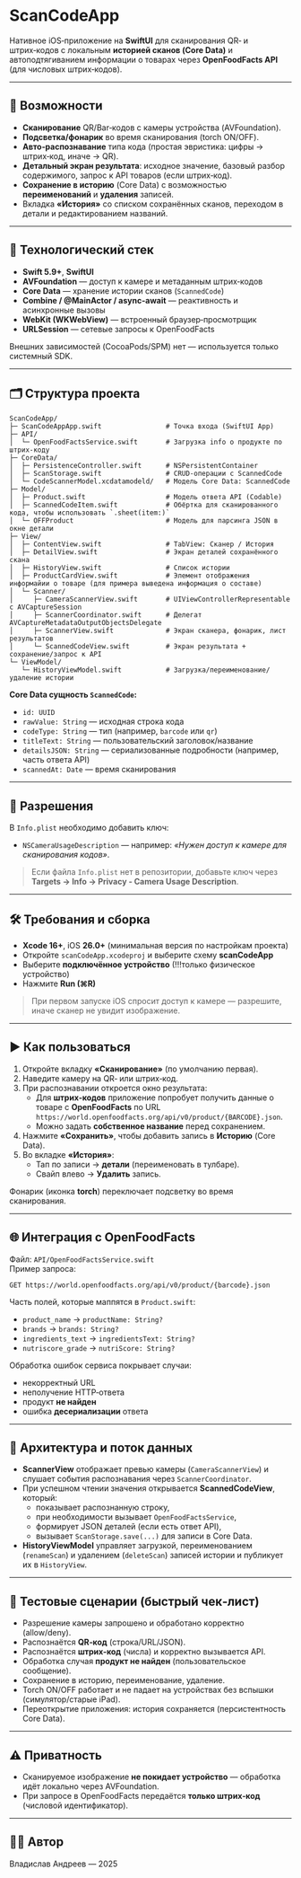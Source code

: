 # ScanCodeApp

Нативное iOS‑приложение на **SwiftUI** для сканирования QR‑ и штрих‑кодов с локальным **историей сканов (Core Data)** и автоподтягиванием информации о товарах через **OpenFoodFacts API** (для числовых штрих‑кодов).

---

## 📱 Возможности

- **Сканирование** QR/Bar‑кодов с камеры устройства (AVFoundation).
- **Подсветка/фонарик** во время сканирования (torch ON/OFF).
- **Авто‑распознавание** типа кода (простая эвристика: цифры → штрих‑код, иначе → QR).
- **Детальный экран результата**: исходное значение, базовый разбор содержимого, запрос к API товаров (если штрих‑код).
- **Сохранение в историю** (Core Data) с возможностью **переименований** и **удаления** записей.
- Вкладка **«История»** со списком сохранённых сканов, переходом в детали и редактированием названий.

---

## 🧱 Технологический стек

- **Swift 5.9+**, **SwiftUI**
- **AVFoundation** — доступ к камере и метаданным штрих‑кодов
- **Core Data** — хранение истории сканов (`ScannedCode`)
- **Combine / @MainActor / async-await** — реактивность и асинхронные вызовы
- **WebKit (WKWebView)** — встроенный браузер‑просмотрщик
- **URLSession** — сетевые запросы к OpenFoodFacts

Внешних зависимостей (CocoaPods/SPM) нет — используется только системный SDK.

---

## 🗂️ Структура проекта

```
ScanCodeApp/
├─ ScanCodeAppApp.swift                # Точка входа (SwiftUI App)
├─ API/
│  └─ OpenFoodFactsService.swift       # Загрузка info о продукте по штрих‑коду
├─ CoreData/
│  ├─ PersistenceController.swift      # NSPersistentContainer
│  ├─ ScanStorage.swift                # CRUD‑операции с ScannedCode
│  └─ CodeScannerModel.xcdatamodeld/   # Модель Core Data: ScannedCode
├─ Model/
│  ├─ Product.swift                    # Модель ответа API (Codable)
│  ├─ ScannedCodeItem.swift            # Обёртка для сканированного кода, чтобы использовать `.sheet(item:)`
│  └─ OFFProduct                       # Модель для парсинга JSON в окне детали
├─ View/
│  ├─ ContentView.swift                # TabView: Сканер / История
│  ├─ DetailView.swift                 # Экран деталей сохранённого скана
│  ├─ HistoryView.swift                # Список истории
│  ├─ ProductCardView.swift            # Элемент отображения информайии о товаре (для примера выведена информация о составе)
│  └─ Scanner/
│     ├─ CameraScannerView.swift       # UIViewControllerRepresentable с AVCaptureSession
│     ├─ ScannerCoordinator.swift      # Делегат AVCaptureMetadataOutputObjectsDelegate
│     ├─ ScannerView.swift             # Экран сканера, фонарик, лист результатов
│     └─ ScannedCodeView.swift         # Экран результата + сохранение/запрос к API
└─ ViewModel/
   └─ HistoryViewModel.swift           # Загрузка/переименование/удаление истории
```

**Core Data сущность `ScannedCode`:**
- `id: UUID`
- `rawValue: String` — исходная строка кода
- `codeType: String` — тип (например, `barcode` или `qr`)
- `titleText: String` — пользовательский заголовок/название
- `detailsJSON: String` — сериализованные подробности (например, часть ответа API)
- `scannedAt: Date` — время сканирования

---

## 🔐 Разрешения

В `Info.plist` необходимо добавить ключ:
- `NSCameraUsageDescription` — например: *«Нужен доступ к камере для сканирования кодов»*.

> Если файла `Info.plist` нет в репозитории, добавьте ключ через **Targets → Info → Privacy - Camera Usage Description**.

---

## 🛠 Требования и сборка

- **Xcode 16+**, iOS **26.0+** (минимальная версия по настройкам проекта)
- Откройте `scanCodeApp.xcodeproj` и выберите схему **scanCodeApp**
- Выберите **подключённое устройство** (!!!только физическое устройство)
- Нажмите **Run (⌘R)**

> При первом запуске iOS спросит доступ к камере — разрешите, иначе сканер не увидит изображение.

---

## ▶️ Как пользоваться

1. Откройте вкладку **«Сканирование»** (по умолчанию первая).
2. Наведите камеру на QR‑ или штрих‑код.
3. При распознавании откроется окно результата:
   - Для **штрих‑кодов** приложение попробует получить данные о товаре с **OpenFoodFacts** по URL  
     `https://world.openfoodfacts.org/api/v0/product/{BARCODE}.json`.
   - Можно задать **собственное название** перед сохранением.
4. Нажмите **«Сохранить»**, чтобы добавить запись в **Историю** (Core Data).
5. Во вкладке **«История»**:
   - Тап по записи → **детали** (переименовать в тулбаре).
   - Свайп влево → **Удалить** запись.

Фонарик (иконка **torch**) переключает подсветку во время сканирования.

---

## 🌐 Интеграция с OpenFoodFacts

Файл: `API/OpenFoodFactsService.swift`  
Пример запроса:  
```
GET https://world.openfoodfacts.org/api/v0/product/{barcode}.json
```
Часть полей, которые маппятся в `Product.swift`:
- `product_name` → `productName: String?`
- `brands` → `brands: String?`
- `ingredients_text` → `ingredientsText: String?`
- `nutriscore_grade` → `nutriScore: String?`

Обработка ошибок сервиса покрывает случаи:
- некорректный URL
- неполучение HTTP‑ответа
- продукт **не найден**
- ошибка **десериализации** ответа

---

## 🧩 Архитектура и поток данных

- **ScannerView** отображает превью камеры (`CameraScannerView`) и слушает события распознавания через `ScannerCoordinator`.
- При успешном чтении значения открывается **ScannedCodeView**, который:
  - показывает распознанную строку,
  - при необходимости вызывает `OpenFoodFactsService`,
  - формирует JSON деталей (если есть ответ API),
  - вызывает `ScanStorage.save(...)` для записи в Core Data.
- **HistoryViewModel** управляет загрузкой, переименованием (`renameScan`) и удалением (`deleteScan`) записей истории и публикует их в `HistoryView`.

---

## 🧪 Тестовые сценарии (быстрый чек‑лист)

- Разрешение камеры запрошено и обработано корректно (allow/deny).
- Распознаётся **QR‑код** (строка/URL/JSON).
- Распознаётся **штрих‑код** (числа) и корректно вызывается API.
- Обработка случая **продукт не найден** (пользовательское сообщение).
- Сохранение в историю, переименование, удаление.
- Torch ON/OFF работает и не падает на устройствах без вспышки (симулятор/старые iPad).
- Переоткрытие приложения: история сохраняется (персистентность Core Data).

---

## ⚠️ Приватность

- Сканируемое изображение **не покидает устройство** — обработка идёт локально через AVFoundation.
- При запросе в OpenFoodFacts передаётся **только штрих‑код** (числовой идентификатор).

---

## 👨‍💻 Автор

Владислав Андреев — 2025

